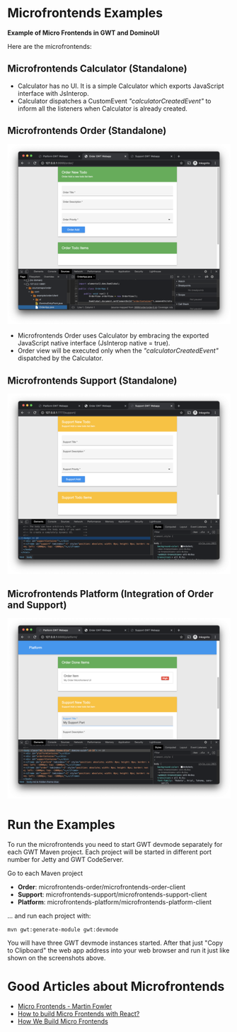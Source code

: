 # Microfrontends Examples

**Example of Micro Frontends in GWT and DominoUI**

Here are the microfrontends:

## Microfrontends Calculator (Standalone)

- Calculator has no UI. It is a simple Calculator which exports JavaScript interface with JsInterop.
- Calculator dispatches a CustomEvent *"calculatorCreatedEvent"* to inform all the listeners when Calculator is already created.

## Microfrontends Order (Standalone)

![Microfrontends Order](microfrontends-order/microfrontends-order-client/src/doc/microfrontends-order.png?raw=true "Microfrontends Order")

- Microfrontends Order uses Calculator by embracing the exported JavaScript native interface (JsInterop native = true).
- Order view will be executed only when the *"calculatorCreatedEvent"* dispatched by the Calculator.

## Microfrontends Support (Standalone)

![Microfrontends Support](microfrontends-support/microfrontends-support-client/src/doc/microfrontends-support.png?raw=true "Microfrontends Support")

## Microfrontends Platform (Integration of Order and Support)

![Microfrontends Platform](microfrontends-platform/microfrontends-platform-client/src/doc/microfrontends-platform.png?raw=true "Microfrontends Platform")

# Run the Examples

To run the microfrontends you need to start GWT devmode separately for each GWT Maven project. 
Each project will be started in different port number for Jetty and GWT CodeServer.

Go to each Maven project

- **Order**: microfrontends-order/microfrontends-order-client
- **Support**: microfrontends-support/microfrontends-support-client
- **Platform**: microfrontends-platform/microfrontends-platform-client

... and run each project with:

```
mvn gwt:generate-module gwt:devmode
```

You will have three GWT devmode instances started. After that just "Copy to Clipboard" the web app address into your web browser and run it just like shown on the screenshots above.

# Good Articles about Microfrontends

- [Micro Frontends - Martin Fowler](https://martinfowler.com/articles/micro-frontends.html)
- [How to build Micro Frontends with React?](https://medium.com/cazoo/how-to-build-micro-frontends-with-react-271e651272bc)
- [How We Build Micro Frontends](https://blog.bitsrc.io/how-we-build-micro-front-ends-d3eeeac0acfc)

